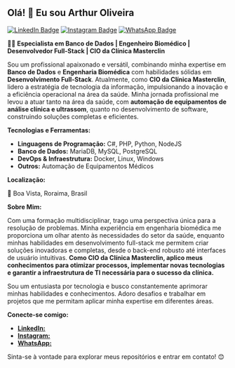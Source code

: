 ## Olá! 👋 Eu sou Arthur Oliveira

[![LinkedIn Badge](https://img.shields.io/badge/LinkedIn-0077B5?style=for-the-badge&logo=linkedin&logoColor=white)](https://www.linkedin.com/in/arthur-oliveira-oficial/)
[![Instagram Badge](https://img.shields.io/badge/Instagram-E4405F?style=for-the-badge&logo=instagram&logoColor=white)](https://www.instagram.com/arthur_oliveira_oficial/)
[![WhatsApp Badge](https://img.shields.io/badge/WhatsApp-25D366?style=for-the-badge&logo=whatsapp&logoColor=white)](https://wa.me/5595984037672)

👨‍💻 **Especialista em Banco de Dados | Engenheiro Biomédico | Desenvolvedor Full-Stack | CIO da Clínica Masterclin**

Sou um profissional apaixonado e versátil, combinando minha expertise em **Banco de Dados** e **Engenharia Biomédica** com habilidades sólidas em **Desenvolvimento Full-Stack**.  Atualmente, como **CIO da Clínica Masterclin**, lidero a estratégia de tecnologia da informação, impulsionando a inovação e a eficiência operacional na área da saúde. Minha jornada profissional me levou a atuar tanto na área da saúde, com **automação de equipamentos de análise clínica e ultrassom**, quanto no desenvolvimento de software, construindo soluções completas e eficientes.

**Tecnologias e Ferramentas:**

* **Linguagens de Programação:** C#, PHP, Python, NodeJS
* **Banco de Dados:** MariaDB, MySQL, PostgreSQL
* **DevOps & Infraestrutura:** Docker, Linux, Windows
* **Outros:**  Automação de Equipamentos Médicos

**Localização:**

📍 Boa Vista, Roraima, Brasil

**Sobre Mim:**

Com uma formação multidisciplinar, trago uma perspectiva única para a resolução de problemas. Minha experiência em engenharia biomédica me proporciona um olhar atento às necessidades do setor da saúde, enquanto minhas habilidades em desenvolvimento full-stack me permitem criar soluções inovadoras e completas, desde o back-end robusto até interfaces de usuário intuitivas.  **Como CIO da Clínica Masterclin, aplico meus conhecimentos para otimizar processos, implementar novas tecnologias e garantir a infraestrutura de TI necessária para o sucesso da clínica.**

Sou um entusiasta por tecnologia e busco constantemente aprimorar minhas habilidades e conhecimentos. Adoro desafios e trabalhar em projetos que me permitam aplicar minha expertise em diferentes áreas.

**Conecte-se comigo:**

* [**LinkedIn:**](https://www.linkedin.com/in/arthur-oliveira-oficial/)
* [**Instagram:**](https://www.instagram.com/arthur_oliveira_oficial/)
* [**WhatsApp:**](https://wa.me/5595984037672)

Sinta-se à vontade para explorar meus repositórios e entrar em contato! 😊
